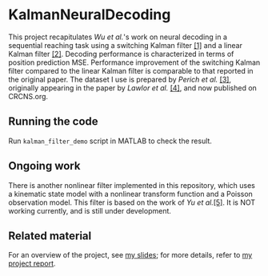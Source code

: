 ﻿# KalmanNeuralDecoding
This project recapitulates *Wu et al.*'s work on neural decoding in a sequential reaching task using a switching Kalman filter [\[1\]](https://www.ncbi.nlm.nih.gov/pubmed/15188861) and a linear Kalman filter [\[2\]](http://www.dam.brown.edu/people/elie/papers/Wu%20et%20al%20NIPS%2003.pdf). Decoding performance is characterized in terms of position prediction MSE. Performance improvement of the switching Kalman filter compared to the linear Kalman filter is comparable to that reported in the original paper. The dataset I use is prepared by *Perich et al.* [\[3\]](http://crcns.org/data-sets/motor-cortex/pmd-1/about-pmd-1), originally appearing in the paper by *Lawlor et al.* [\[4\]](https://link.springer.com/article/10.1007%2Fs10827-018-0696-6), and now published on CRCNS.org. 

## Running the code
Run `kalman_filter_demo` script in MATLAB to check the result. 

## Ongoing work
There is another nonlinear filter implemented in this repository, which uses a kinematic state model with a nonlinear transform function and a Poisson observation model. This filter is based on the work of *Yu et al.*[\[5\]](https://link.springer.com/chapter/10.1007/978-3-540-69158-7_61). It is NOT working currently, and is still under development. 

## Related material
For an overview of the project, see [my slides](https://drive.google.com/open?id=1vXbpNl9WGV5ywvMnR2quSIFxiqGjiB4b); for more details, refer to [my project report](https://drive.google.com/open?id=19JCDDboIuSYYy22qNv-5eyzc07g4EBKI). 
